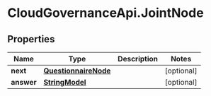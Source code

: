 # CloudGovernanceApi.JointNode

## Properties

Name | Type | Description | Notes
------------ | ------------- | ------------- | -------------
**next** | [**QuestionnaireNode**](QuestionnaireNode.md) |  | [optional] 
**answer** | [**StringModel**](StringModel.md) |  | [optional] 


